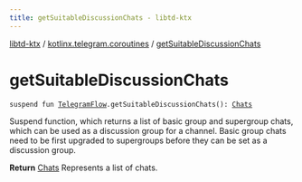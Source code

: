 ```yaml
---
title: getSuitableDiscussionChats - libtd-ktx
---
```


[libtd-ktx](../index.html) / [kotlinx.telegram.coroutines](index.html) / [getSuitableDiscussionChats](./get-suitable-discussion-chats.html)

# getSuitableDiscussionChats

`suspend fun `[`TelegramFlow`](../kotlinx.telegram.core/-telegram-flow/index.html)`.getSuitableDiscussionChats(): `[`Chats`](https://tdlibx.github.io/td/docs/org/drinkless/td/libcore/telegram/TdApi.Chats.html)

Suspend function, which returns a list of basic group and supergroup chats, which can be used as
a discussion group for a channel. Basic group chats need to be first upgraded to supergroups before
they can be set as a discussion group.

**Return**
[Chats](https://tdlibx.github.io/td/docs/org/drinkless/td/libcore/telegram/TdApi.Chats.html) Represents a list of chats.

